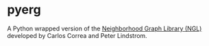 # pyerg
A Python wrapped version of the [Neighborhood Graph Library (NGL)](http://www.ngraph.org/) developed by Carlos Correa and Peter Lindstrom.
